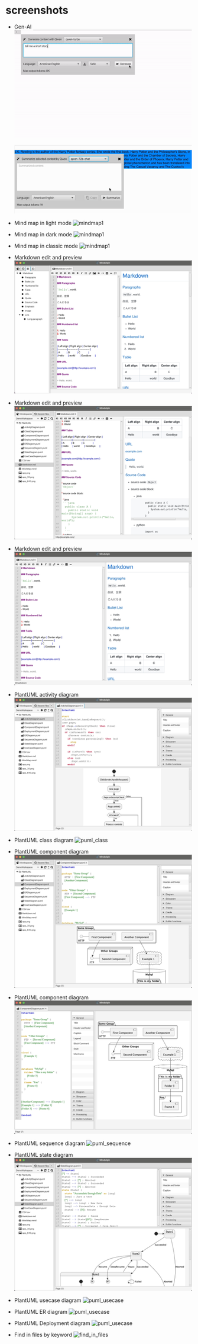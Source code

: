 # screenshots

* Gen-AI
	![v1.11_genai_streaming.gif](release-notes/v1.11/v1.11_genai_streaming.gif)

	![v1.11_genai_summarize.gif](release-notes/v1.11/v1.11_genai_summarize.gif)

* Mind map in light mode
![mindmap1](screenshots/mindmap_light.jpg)

* Mind map in dark mode
![mindmap1](screenshots/mindmap_dark.jpg)

* Mind map in classic mode
![mindmap1](screenshots/mindmap_classic.jpg)

* Markdown edit and preview
![markdown1](screenshots/markdown1.jpg)

* Markdown edit and preview
![markdown2](screenshots/markdown2.jpg)

* Markdown edit and preview
![markdown2](screenshots/markdown3.jpg)

* PlantUML activity diagram
![puml_activity](screenshots/puml_activity.jpg)

* PlantUML class diagram
![puml_class](screenshots/puml_class.jpg)

* PlantUML component diagram
![puml_component1](screenshots/puml_component1.jpg)

* PlantUML component diagram
![puml_component2](screenshots/puml_component2.jpg)

* PlantUML sequence diagram
![puml_sequence](screenshots/puml_sequence.jpg)

* PlantUML state diagram
![puml_state](screenshots/puml_state.jpg)

* PlantUML usecase diagram
![puml_usecase](screenshots/puml_usecase.jpg)

* PlantUML ER diagram
![puml_usecase](screenshots/puml_er.jpg)

* PlantUML Deployment diagram
![puml_usecase](screenshots/puml_deployment.jpg)

* Find in files by keyword
![find_in_files](screenshots/find_in_files.jpg)
